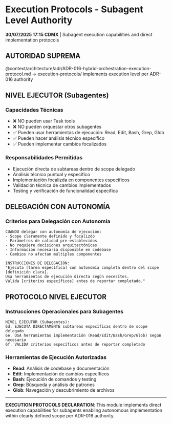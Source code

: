 # Execution Protocols - Subagent Level Authority

**30/07/2025 17:15 CDMX** | Subagent execution capabilities and direct implementation protocols

## AUTORIDAD SUPREMA
@context/architecture/adr/ADR-016-hybrid-orchestration-execution-protocol.md → execution-protocols/ implements execution level per ADR-016 authority

## NIVEL EJECUTOR (Subagentes)

### **Capacidades Técnicas**
- ❌ NO pueden usar Task tools
- ❌ NO pueden orquestar otros subagentes
- ✅ Pueden usar herramientas de ejecución: Read, Edit, Bash, Grep, Glob
- ✅ Pueden hacer análisis técnico específico
- ✅ Pueden implementar cambios focalizados

### **Responsabilidades Permitidas**
- Ejecución directa de subtareas dentro de scope delegado
- Análisis técnico puntual y específico
- Implementación focalizda en componentes específicos
- Validación técnica de cambios implementados
- Testing y verificación de funcionalidad específica

## DELEGACIÓN CON AUTONOMÍA

### **Criterios para Delegación con Autonomía**
```
CUANDO delegar con autonomía de ejecución:
- Scope claramente definido y focalizdo
- Parámetros de calidad pre-establecidos
- No requiere decisiones arquitectónicas
- Información necesaria disponible en codebase
- Cambios no afectan múltiples componentes

INSTRUCCIONES DE DELEGACIÓN:
"Ejecuta [tarea específica] con autonomía completa dentro del scope [definición clara]. 
Usa herramientas de ejecución directa según necesites. 
Valida [criterios específicos] antes de reportar completado."
```

## PROTOCOLO NIVEL EJECUTOR

### **Instrucciones Operacionales para Subagentes**
```
NIVEL EJECUTOR (Subagentes):
6d. EJECUTA DIRECTAMENTE subtareas específicas dentro de scope delegado
6e. USA herramientas implementación (Read/Edit/Bash/Grep/Glob) según necesario
6f. VALIDA criterios específicos antes de reportar completado
```

### **Herramientas de Ejecución Autorizadas**
- **Read**: Análisis de codebase y documentación
- **Edit**: Implementación de cambios específicos
- **Bash**: Ejecución de comandos y testing
- **Grep**: Búsqueda y análisis de patrones
- **Glob**: Navegación y descubrimiento de archivos

---

**EXECUTION PROTOCOLS DECLARATION**: This module implements direct execution capabilities for subagents enabling autonomous implementation within clearly defined scope per ADR-016 authority.
